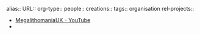 alias::
URL::
org-type::
people::
creations::
tags:: organisation
rel-projects::

- [MegalithomaniaUK - YouTube](https://www.youtube.com/@MegalithomaniaUK)
-
